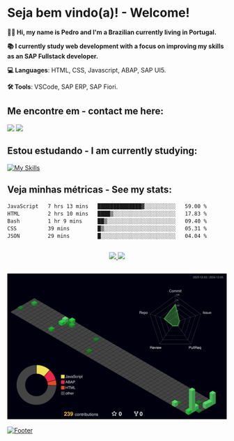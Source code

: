 # Seja bem vindo(a)! - Welcome!
<p align="left"> 
   <strong>🙋🏻 Hi, my name is Pedro and I'm a Brazilian currently living in Portugal.</strong><br>
   <p> 
   <strong>📚 I currently study web development with a focus on improving my skills as an SAP Fullstack developer.</strong>
   <p>
</p>
<p align="left">
  <strong>💻 Languages</strong>: HTML, CSS, Javascript, ABAP, SAP UI5.
</p>
<p align="left">
  <strong>🛠️ Tools</strong>: VSCode, SAP ERP, SAP Fiori.
</p>

## Me encontre em - contact me here: 
<div>
<a href = "mailto:rpedro.honorato@gmail.com"><img loading="lazy" src="https://img.shields.io/badge/Gmail-D14836?style=for-the-badge&logo=gmail&logoColor=white" target="_blank"></a>
<a href="https://www.linkedin.com/in/pedro-honorato" target="_blank"><img loading="lazy" src="https://img.shields.io/badge/-LinkedIn-%230077B5?style=for-the-badge&logo=linkedin&logoColor=white" target="_blank"></a>   
</div>

## Estou estudando - I am currently studying:
[![My Skills](https://skillicons.dev/icons?i=js,nodejs,mongodb,html,css)](https://skillicons.dev)

## Veja minhas métricas - See my stats:

<!--START_SECTION:waka-->

```txt
JavaScript   7 hrs 13 mins   ██████████████▓░░░░░░░░░░   59.00 %
HTML         2 hrs 10 mins   ████▒░░░░░░░░░░░░░░░░░░░░   17.83 %
Bash         1 hr 9 mins     ██▒░░░░░░░░░░░░░░░░░░░░░░   09.40 %
CSS          39 mins         █▒░░░░░░░░░░░░░░░░░░░░░░░   05.31 %
JSON         29 mins         █░░░░░░░░░░░░░░░░░░░░░░░░   04.04 %
```

<!--END_SECTION:waka-->


##
<div align="center" >
<a href="https://github.com/rp-honorato">
<img loading="lazy" height="180em" src="https://github-readme-stats.vercel.app/api/top-langs/?username=rp-honorato&layout=compact&langs_count=7&theme=nightowl"/>
<img loading="lazy" height="180em" src="https://github-readme-stats.vercel.app/api?username=rp-honorato&show_icons=true&theme=nightowl&include_all_commits=true&count_private=true"/>
</div>
   
##
<div align="center">
<img src="./profile-3d-contrib/profile-night-green.svg" width=800px" alt="Veja minhas métricas - See my stats">
</div>

![Footer](https://capsule-render.vercel.app/api?type=waving&height=124&color=gradient&reversal=false&fontAlign=79&fontAlignY=33&section=footer)
